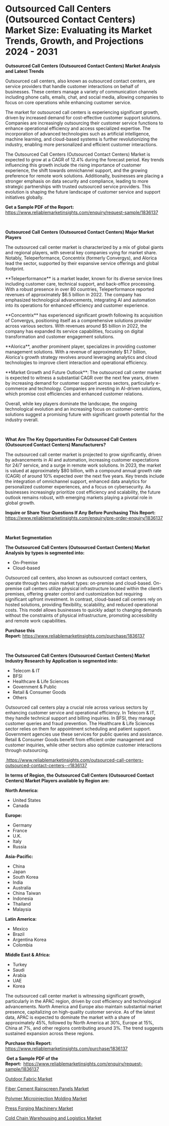 <p><h1>Outsourced Call Centers (Outsourced Contact Centers) Market Size: Evaluating its Market Trends, Growth, and Projections 2024 - 2031</h1></p><p><strong>Outsourced Call Centers (Outsourced Contact Centers) Market Analysis and Latest Trends</strong></p>
<p><p>Outsourced call centers, also known as outsourced contact centers, are service providers that handle customer interactions on behalf of businesses. These centers manage a variety of communication channels including phone calls, emails, chat, and social media, allowing companies to focus on core operations while enhancing customer service.</p><p>The market for outsourced call centers is experiencing significant growth, driven by increased demand for cost-effective customer support solutions. Companies are increasingly outsourcing their customer service functions to enhance operational efficiency and access specialized expertise. The incorporation of advanced technologies such as artificial intelligence, machine learning, and cloud-based systems is further revolutionizing the industry, enabling more personalized and efficient customer interactions.</p><p>The Outsourced Call Centers (Outsourced Contact Centers) Market is expected to grow at a CAGR of 12.4% during the forecast period. Key trends influencing this growth include the rising importance of customer experience, the shift towards omnichannel support, and the growing preference for remote work solutions. Additionally, businesses are placing a stronger emphasis on data security and compliance, leading to more strategic partnerships with trusted outsourced service providers. This evolution is shaping the future landscape of customer service and support initiatives globally.</p></p>
<p><strong>Get a Sample PDF of the Report:&nbsp;</strong> <a href="https://www.reliablemarketinsights.com/enquiry/request-sample/1836137?utm_campaign=1393&utm_medium=2&utm_source=Github&utm_content=ia&utm_term=16102024&utm_id=outsourced-call-centers-outsourced-contact-centers">https://www.reliablemarketinsights.com/enquiry/request-sample/1836137</a></p>
<p>&nbsp;</p>
<p><strong>Outsourced Call Centers (Outsourced Contact Centers) Major Market Players</strong></p>
<p><p>The outsourced call center market is characterized by a mix of global giants and regional players, with several key companies vying for market share. Notably, Teleperformance, Concentrix (formerly Convergys), and Alorica lead the sector, supported by their expansive service offerings and global footprint.</p><p>**Teleperformance** is a market leader, known for its diverse service lines including customer care, technical support, and back-office processing. With a robust presence in over 80 countries, Teleperformance reported revenues of approximately $6.5 billion in 2022. The company has emphasized technological advancements, integrating AI and automation into its operations for enhanced efficiency and customer experience.</p><p>**Concentrix** has experienced significant growth following its acquisition of Convergys, positioning itself as a comprehensive solutions provider across various sectors. With revenues around $5 billion in 2022, the company has expanded its service capabilities, focusing on digital transformation and customer engagement solutions.</p><p>**Alorica**, another prominent player, specializes in providing customer management solutions. With a revenue of approximately $1.7 billion, Alorica's growth strategy revolves around leveraging analytics and cloud technologies to improve client interaction and operational efficiency.</p><p>**Market Growth and Future Outlook**: The outsourced call center market is expected to witness a substantial CAGR over the next few years, driven by increasing demand for customer support across sectors, particularly e-commerce and technology. Companies are investing in AI-driven solutions, which promise cost efficiencies and enhanced customer relations. </p><p>Overall, while key players dominate the landscape, the ongoing technological evolution and an increasing focus on customer-centric solutions suggest a promising future with significant growth potential for the industry overall.</p></p>
<p>&nbsp;</p>
<p><strong>What Are The Key Opportunities For Outsourced Call Centers (Outsourced Contact Centers) Manufacturers?</strong></p>
<p><p>The outsourced call center market is projected to grow significantly, driven by advancements in AI and automation, increasing customer expectations for 24/7 service, and a surge in remote work solutions. In 2023, the market is valued at approximately $80 billion, with a compound annual growth rate (CAGR) of around 10% expected over the next five years. Key trends include the integration of omnichannel support, enhanced data analytics for personalized customer experiences, and a focus on cybersecurity. As businesses increasingly prioritize cost efficiency and scalability, the future outlook remains robust, with emerging markets playing a pivotal role in global growth.</p></p>
<p><strong>Inquire or Share Your Questions If Any Before Purchasing This Report:</strong> <a href="https://www.reliablemarketinsights.com/enquiry/pre-order-enquiry/1836137?utm_campaign=1393&utm_medium=2&utm_source=Github&utm_content=ia&utm_term=16102024&utm_id=outsourced-call-centers-outsourced-contact-centers">https://www.reliablemarketinsights.com/enquiry/pre-order-enquiry/1836137</a></p>
<p>&nbsp;</p>
<p><strong>Market Segmentation</strong></p>
<p><strong>The Outsourced Call Centers (Outsourced Contact Centers) Market Analysis by types is segmented into:</strong></p>
<p><ul><li>On-Premise</li><li>Cloud-based</li></ul></p>
<p><p>Outsourced call centers, also known as outsourced contact centers, operate through two main market types: on-premise and cloud-based. On-premise call centers utilize physical infrastructure located within the client’s premises, offering greater control and customization but requiring significant upfront investment. In contrast, cloud-based call centers rely on hosted solutions, providing flexibility, scalability, and reduced operational costs. This model allows businesses to quickly adapt to changing demands without the constraints of physical infrastructure, promoting accessibility and remote work capabilities.</p></p>
<p><strong>Purchase this Report:&nbsp;</strong><a href="https://www.reliablemarketinsights.com/purchase/1836137?utm_campaign=1393&utm_medium=2&utm_source=Github&utm_content=ia&utm_term=16102024&utm_id=outsourced-call-centers-outsourced-contact-centers">https://www.reliablemarketinsights.com/purchase/1836137</a></p>
<p>&nbsp;</p>
<p><strong>The Outsourced Call Centers (Outsourced Contact Centers) Market Industry Research by Application is segmented into:</strong></p>
<p><ul><li>Telecom & IT</li><li>BFSI</li><li>Healthcare & Life Sciences</li><li>Government & Public</li><li>Retail & Consumer Goods</li><li>Others</li></ul></p>
<p><p>Outsourced call centers play a crucial role across various sectors by enhancing customer service and operational efficiency. In Telecom & IT, they handle technical support and billing inquiries. In BFSI, they manage customer queries and fraud prevention. The Healthcare & Life Sciences sector relies on them for appointment scheduling and patient support. Government agencies use these services for public queries and assistance. Retail & Consumer Goods benefit from efficient order management and customer inquiries, while other sectors also optimize customer interactions through outsourcing.</p></p>
<p><a href="https://www.reliablemarketinsights.com/outsourced-call-centers-outsourced-contact-centers--r1836137?utm_campaign=1393&utm_medium=2&utm_source=Github&utm_content=ia&utm_term=16102024&utm_id=outsourced-call-centers-outsourced-contact-centers">&nbsp;https://www.reliablemarketinsights.com/outsourced-call-centers-outsourced-contact-centers--r1836137</a></p>
<p><strong>In terms of Region, the Outsourced Call Centers (Outsourced Contact Centers) Market Players available by Region are:</strong></p>
<p>
    <p> <strong> North America: </strong>
        <ul>
            <li>United States</li>
            <li>Canada</li>
        </ul>
        </p> 
    <p> <strong> Europe: </strong>
        <ul>
            <li>Germany</li>
            <li>France</li>
            <li>U.K.</li>
            <li>Italy</li>
            <li>Russia</li>
        </ul>
        </p> 
    <p> <strong> Asia-Pacific: </strong>
        <ul>
            <li>China</li>
            <li>Japan</li>
            <li>South Korea</li>
            <li>India</li>
            <li>Australia</li>
            <li>China Taiwan</li>
            <li>Indonesia</li>
            <li>Thailand</li>
            <li>Malaysia</li>
        </ul>
        </p> 
    <p> <strong> Latin America: </strong>
        <ul>
            <li>Mexico</li>
            <li>Brazil</li>
            <li>Argentina Korea</li>
            <li>Colombia</li>
        </ul>
        </p> 
    <p> <strong> Middle East & Africa: </strong>
        <ul>
            <li>Turkey</li>
            <li>Saudi</li>
            <li>Arabia</li>
            <li>UAE</li>
            <li>Korea</li>
        </ul>
    </p>
    </p>
<p><p>The outsourced call center market is witnessing significant growth, particularly in the APAC region, driven by cost efficiency and technological advancements. North America and Europe also maintain substantial market presence, capitalizing on high-quality customer service. As of the latest data, APAC is expected to dominate the market with a share of approximately 45%, followed by North America at 30%, Europe at 15%, China at 7%, and other regions contributing around 3%. The trend suggests sustained expansion across these regions.</p></p>
<p><strong>Purchase this Report: </strong><a href="https://www.reliablemarketinsights.com/purchase/1836137?utm_campaign=1393&utm_medium=2&utm_source=Github&utm_content=ia&utm_term=16102024&utm_id=outsourced-call-centers-outsourced-contact-centers">https://www.reliablemarketinsights.com/purchase/1836137</a></p>
<p>&nbsp;<strong>Get a Sample PDF of the Report:&nbsp;&nbsp;</strong><a href="https://www.reliablemarketinsights.com/enquiry/request-sample/1836137?utm_campaign=1393&utm_medium=2&utm_source=Github&utm_content=ia&utm_term=16102024&utm_id=outsourced-call-centers-outsourced-contact-centers">https://www.reliablemarketinsights.com/enquiry/request-sample/1836137</a></p>
<p><strong></strong></p>
<p><p><a href="https://www.linkedin.com/pulse/investing-outdoor-fabric-market-trends-leading-products-regional-lwoyc?utm_campaign=1393&utm_medium=2&utm_source=Github&utm_content=ia&utm_term=16102024&utm_id=outsourced-call-centers-outsourced-contact-centers">Outdoor Fabric Market</a></p><p><a href="https://www.linkedin.com/pulse/driving-forces-global-fiber-cement-rainscreen-panels-market-trends-7mv6c?utm_campaign=1393&utm_medium=2&utm_source=Github&utm_content=ia&utm_term=16102024&utm_id=outsourced-call-centers-outsourced-contact-centers">Fiber Cement Rainscreen Panels Market</a></p><p><a href="https://www.linkedin.com/pulse/polymer-microinjection-molding-market-segmentation-in-depth-analysis-4a3tc?utm_campaign=1393&utm_medium=2&utm_source=Github&utm_content=ia&utm_term=16102024&utm_id=outsourced-call-centers-outsourced-contact-centers">Polymer Microinjection Molding Market</a></p><p><a href="https://github.com/AKSHATREPORTPRIME/Market-Research-Report-List-6/blob/main/press-forging-machinery-market.md?utm_campaign=1393&utm_medium=2&utm_source=Github&utm_content=ia&utm_term=16102024&utm_id=outsourced-call-centers-outsourced-contact-centers">Press Forging Machinery Market</a></p><p><a href="https://github.com/deshawnj39lau/Market-Research-Report-List-1/blob/main/cold-chain-warehousing-and-logistics-market.md?utm_campaign=1393&utm_medium=2&utm_source=Github&utm_content=ia&utm_term=16102024&utm_id=outsourced-call-centers-outsourced-contact-centers">Cold Chain Warehousing and Logistics Market</a></p></p>